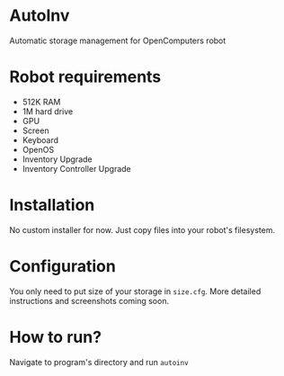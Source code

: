 # AutoInv
Automatic storage management for OpenComputers robot

# Robot requirements
 - 512K RAM
 - 1M hard drive
 - GPU
 - Screen
 - Keyboard
 - OpenOS
 - Inventory Upgrade
 - Inventory Controller Upgrade

# Installation
No custom installer for now. Just copy files into your robot's filesystem.

# Configuration
You only need to put size of your storage in `size.cfg`. More detailed instructions and screenshots coming soon.

# How to run?
Navigate to program's directory and run `autoinv`
